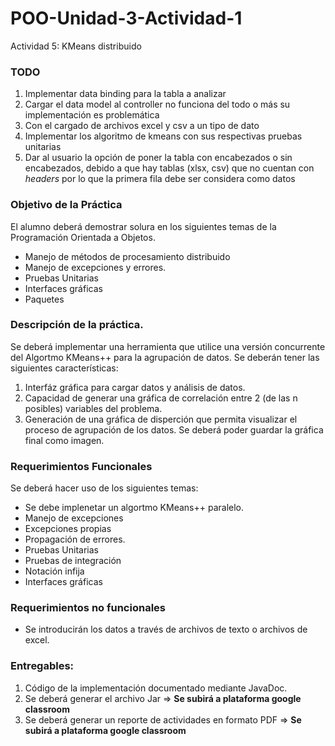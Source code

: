 # POO-Unidad-3-Actividad-1
Actividad 5: KMeans distribuido

### TODO
1. Implementar data binding para la tabla a analizar
2. Cargar el data model al controller no funciona del todo o más su implementación es problemática
3. Con el cargado de archivos excel y csv a un tipo de dato
4. Implementar los algoritmo de kmeans con sus respectivas pruebas unitarias
5. Dar al usuario la opción de poner la tabla con encabezados o sin encabezados, debido a que hay tablas (xlsx, csv) que no cuentan con *headers* por lo que la primera fila debe ser considera como datos

### Objetivo de la Práctica

El alumno deberá demostrar solura en los siguientes temas de la Programación Orientada a Objetos.
  * Manejo de métodos de procesamiento distribuido
  * Manejo de excepciones y errores.
  * Pruebas Unitarias
  * Interfaces gráficas
  * Paquetes

### Descripción de la práctica.

Se deberá implementar una herramienta que utilice una versión concurrente del Algortmo KMeans++ para la agrupación de datos. Se deberán tener las siguientes características:

  1. Interfáz gráfica para cargar datos y análisis de datos.
  2. Capacidad de generar una gráfica de correlación entre 2 (de las n posibles) variables del problema.
  3. Generación de una gráfica de disperción que permita visualizar el proceso de agrupación de los datos. Se deberá poder guardar la gráfica final como imagen.

### Requerimientos Funcionales
Se deberá hacer uso de los siguientes temas:

  * Se debe implenetar un algortmo KMeans++ paralelo.
  * Manejo de excepciones
  * Excepciones propias
  * Propagación de errores.
  * Pruebas Unitarias
  * Pruebas de integración
  * Notación infija
  * Interfaces gráficas

### Requerimientos no funcionales

  * Se introducirán los datos a través de archivos de texto o archivos de excel.

### Entregables:

  1. Código de la implementación documentado mediante JavaDoc.
  2. Se deberá generar el archivo Jar => **Se subirá a plataforma google classroom**
  3. Se deberá generar un reporte de actividades en formato PDF => **Se subirá a plataforma google classroom**


